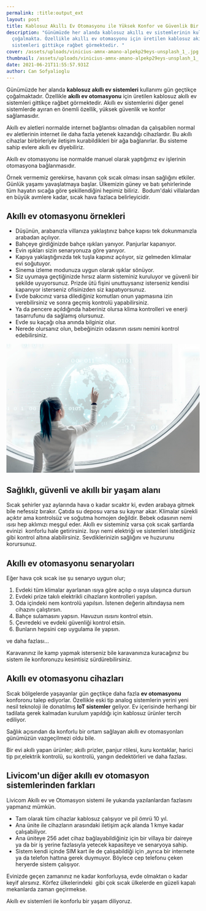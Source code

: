 ```yaml
---
permalink: :title:output_ext
layout: post
title: Kablosuz Akıllı Ev Otomasyonu ile Yüksek Konfor ve Güvenlik Bir Arada
description: "Günümüzde her alanda kablosuz akıllı ev sistemlerinin kullanımı
  çoğalmakta. Özellikle akıllı ev otomasyonu için üretilen kablosuz akıllı ev
  sistemleri gittikçe rağbet görmektedir. "
cover: /assets/uploads/vinicius-amnx-amano-alpekp29eys-unsplash_1_.jpg
thumbnail: /assets/uploads/vinicius-amnx-amano-alpekp29eys-unsplash_1_.jpg
date: 2021-06-21T11:55:57.931Z
author: Can Sofyalioglu
---
```

Günümüzde her alanda **kablosuz akıllı ev sistemleri** kullanımı gün geçtikçe çoğalmaktadır. Özellikle **akıllı ev otomasyonu** için üretilen kablosuz akıllı ev sistemleri gittikçe rağbet görmektedir. Akıllı ev sistemlerini diğer genel sistemlerde ayıran en önemli özellik, yüksek güvenlik ve konfor sağlamasıdır. 

Akıllı ev aletleri normalde internet bağlantısı olmadan da çalışabilen normal ev aletlerinin internet ile daha fazla yetenek kazandığı cihazlardır. Bu akıllı cihazlar birbirleriyle iletişim kurabildikleri bir ağa bağlanırlar. Bu sisteme sahip evlere akıllı ev diyebiliriz.

Akıllı ev otomasyonu ise normalde manuel olarak yaptığımız ev işlerinin otomasyona bağlanmasıdır.

Örnek vermemiz gerekirse, havanın çok sıcak olması insan sağlığını etkiler. Günlük yaşamı yavaşlatmaya başlar. Ülkemizin güney ve batı şehirlerinde tüm hayatın sıcağa göre şekillendiğini hepimiz biliriz.  Bodum'daki villalardan en büyük avmlere kadar, sıcak hava fazlaca belirleyicidir.



## Akıllı ev otomasyonu örnekleri

* Düşünün, arabanızla villanıza yaklaştınız bahçe kapısı tek dokunmanızla arabadan açılıyor. 
* Bahçeye girdiğinizde bahçe ışıkları yanıyor. Panjurlar kapanıyor. 
* Evin ışıkları sizin senaryonuza göre yanıyor. 
* Kapıya yaklaştığınızda tek tuşla kapınız açılıyor, siz gelmeden klimalar evi soğutuyor. 
* Sinema izleme modunuza uygun olarak ışıklar sönüyor. 
* Siz uyumaya geçtiğinizde hırsız alarm sisteminiz kuruluyor ve güvenli bir şekilde uyuyorsunuz. Prizde ütü fişini unuttuysanız isterseniz kendisi kapanıyor isterseniz ofisinizden siz kapatıyorsunuz.
* Evde bakıcınız varsa dilediğiniz komutları onun yapmasına izin verebilirsiniz ve sonra geçmiş kontrolü yapabilirsiniz. 
* Ya da pencere açıldığında haberiniz olursa klima kontrolleri ve enerji tasarrufunu da sağlamış olursunuz.
* Evde su kaçağı olsa anında bilginiz olur. 
* Nerede olursanız olun, bebeğinizin odasının ısısını nemini kontrol edebilirsiniz.

![Akıllı ev otomasyonu](/assets/uploads/researcher-spinning-globe-round-screen.jpg)

## Sağlıklı, güvenli ve akıllı bir yaşam alanı

Sıcak şehirler yaz aylarında hava o kadar sıcaktır ki, evden arabaya gitmek bile nefessiz bırakır. Çatıda su deposu varsa su kaynar akar. Klimalar sürekli açıktır ama kontrolsüz ve soğutma homojen değildir. Bebek odasının nemi ısısı hep aklımızı meşgul eder. Akıllı ev sisteminiz varsa çok sıcak şartlarda evinizi  konforlu hale getirirsiniz. Isıyı nemi elektriği ve sistemleri istediğiniz gibi kontrol altına alabilirsiniz. Sevdiklerinizin sağlığını ve huzurunu korursunuz. 



## Akıllı ev otomasyonu senaryoları

Eğer hava çok sıcak ise şu senaryo uygun olur;

1. Evdeki tüm klimalar ayarlanan ısıya göre açılıp o ısıya ulaşınca dursun
2. Evdeki prize takılı elektrikli cihazların kontrolleri yapılsın.
3. Oda içindeki nem kontrolü yapılsın. İstenen değerin altındaysa nem cihazını çalıştırsın.
4. Bahçe sulamasını yapsın. Havuzun ısısını kontrol etsin.
5. Çevredeki ve evdeki güvenliği kontrol etsin. 
6. Bunların hepsini cep uygulama ile yapsın. 

ve daha fazlası…

Karavanınız ile kamp yapmak isterseniz bile karavanınıza kuracağınız bu sistem ile konforonuzu kesintisiz sürdürebilirsiniz.



## Akıllı ev otomasyonu cihazları

Sıcak bölgelerde yaşayanlar gün geçtikçe daha fazla **ev otomasyonu** konforonu talep ediyorlar. Özellikle eski tip analog sistemlerin yerini yeni nesil teknoloji ile donatılmış **IoT sistemler** geliyor. Ev içerisinde herhangi bir tadilata gerek kalmadan kurulum yapıldığı için kablosuz ürünler tercih ediliyor.

Sağlık açısından da konforlu bir ortam sağlayan akıllı ev otomasyonları günümüzün vazgeçilmezi oldu bile. 

Bir evi akıllı yapan ürünler; akıllı prizler, panjur rölesi, kuru kontaklar, harici tip pır,elektrik kontrolü, su kontrolü, yangın dedektörleri ve daha fazlası. 

## Livicom'un diğer akıllı ev otomasyon sistemlerinden farkları 

Livicom Akıllı ev ve Otomasyon sistemi ile yukarıda yazılanlardan fazlasını yapmanız mümkün. 

* Tam olarak tüm cihazlar kablosuz çalışıyor ve pil ömrü 10 yıl. 
* Ana ünite ile cihazların arasındaki iletişim açık alanda 1 kmye kadar çalışabiliyor. 
* Ana üniteye 256 adet cihaz bağlayabildiğiniz için bir villaya bir daireye ya da bir iş yerine fazlasıyla yetecek kapasiteye ve senaryoya sahip. 
* Sistem kendi içinde SIM kart ile de çalışabildiği için ,ayrıca bir internete ya da telefon hattına gerek duymuyor. Böylece cep telefonu çeken heryerde sistem çalışıyor.



Evinizde geçen zamanınız ne kadar konforluysa, evde olmaktan o kadar keyif alırsınız. Körfez ülkelerindeki  gibi çok sıcak ülkelerde en güzeli kapalı mekanlarda zaman geçirmekse.



Akıllı ev sistemleri ile konforlu bir yaşam diliyoruz.